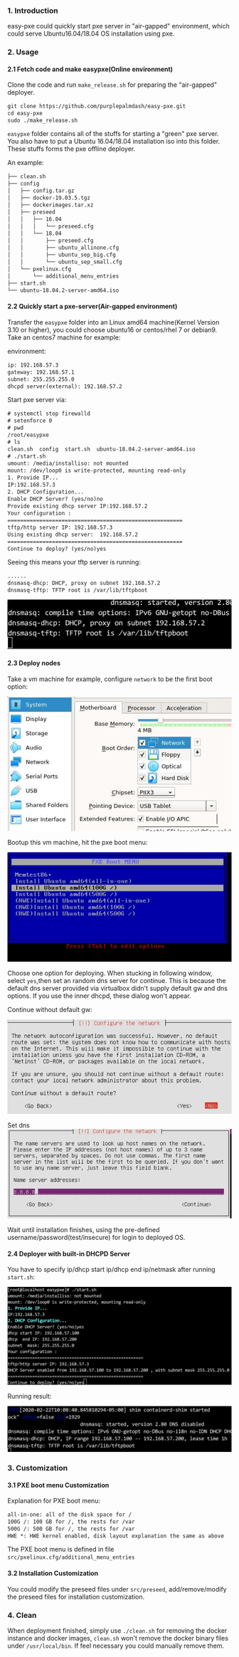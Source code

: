 ### 1. Introduction
easy-pxe could quickly start pxe server in "air-gapped" environment, which could serve Ubuntu16.04/18.04 OS installation using pxe. 

### 2. Usage
#### 2.1 Fetch code and make easypxe(Online environment)
Clone the code and run `make_release.sh` for preparing the "air-gapped" deployer.   

```
git clone https://github.com/purplepalmdash/easy-pxe.git
cd easy-pxe
sudo ./make_release.sh
```
`easypxe` folder contains all of the stuffs for starting a "green" pxe server. You also have to put a Ubuntu 16.04/18.04 installation iso into this folder. These stuffs forms the pxe offline deployer.     

An example:    

```
├── clean.sh
├── config
│   ├── config.tar.gz
│   ├── docker-19.03.5.tgz
│   ├── dockerimages.tar.xz
│   ├── preseed
│   │   ├── 16.04
│   │   │   └── preseed.cfg
│   │   └── 18.04
│   │       ├── preseed.cfg
│   │       ├── ubuntu_allinone.cfg
│   │       ├── ubuntu_sep_big.cfg
│   │       └── ubuntu_sep_small.cfg
│   └── pxelinux.cfg
│       └── additional_menu_entries
├── start.sh
└── ubuntu-18.04.2-server-amd64.iso
```
#### 2.2 Quickly start a pxe-server(Air-gapped environment)
Transfer the `easypxe` folder into an Linux amd64 machine(Kernel Version 3.10 or higher), you could choose ubuntu16 or centos/rhel 7 or debian9. Take an centos7 machine for example:    

environment:     

```
ip: 192.168.57.3
gateway: 192.168.57.1
subnet: 255.255.255.0
dhcpd server(external): 192.168.57.2
```

Start pxe server via:     

```
# systemctl stop firewalld
# setenforce 0
# pwd
/root/easypxe
# ls
clean.sh  config  start.sh  ubuntu-18.04.2-server-amd64.iso
# ./start.sh 
umount: /media/installiso: not mounted
mount: /dev/loop0 is write-protected, mounting read-only
1. Provide IP...
IP:192.168.57.3
2. DHCP Configuration...
Enable DHCP Server? (yes/no)no
Provide existing dhcp server IP:192.168.57.2
Your configuration :
=======================================================
tftp/http server IP: 192.168.57.3
Using existing dhcp server:  192.168.57.2
=======================================================
Continue to deploy? (yes/no)yes
```
Seeing this means your tftp server is running:    

```
......
dnsmasq-dhcp: DHCP, proxy on subnet 192.168.57.2
dnsmasq-tftp: TFTP root is /var/lib/tftpboot 
```

![./images/2020_02_23_17_54_05_546x121.jpg](./images/2020_02_23_17_54_05_546x121.jpg)

#### 2.3 Deploy nodes
Take a vm machine for example, configure `network` to be the first boot option:   

![./images/2020_02_23_17_56_44_515x309.jpg](./images/2020_02_23_17_56_44_515x309.jpg)

Bootup this vm machine, hit the pxe boot menu:     

![./images/2020_02_23_17_58_18_552x270.jpg](./images/2020_02_23_17_58_18_552x270.jpg)

Choose one option for deploying. When stucking in following window, select `yes`,then set an random dns server for continue. This is because the default dns server provided via virtualbox didn't supply default gw and dns options. If you use the inner dhcpd, these dialog won't appear.     

Continue without default gw:   

![./images/2020_02_23_17_59_51_565x237.jpg](./images/2020_02_23_17_59_51_565x237.jpg)

Set dns
![./images/2020_02_23_18_00_45_588x235.jpg](./images/2020_02_23_18_00_45_588x235.jpg)

Wait until installation finishes, using the pre-defined username/password(test/insecure) for login to deployed OS.    

#### 2.4 Deployer with built-in DHCPD Server
You have to specify ip/dhcp start ip/dhcp end ip/netmask after running `start.sh`:    

![./images/2020_02_23_18_08_28_1306x569.jpg](./images/2020_02_23_18_08_28_1306x569.jpg)

Running result:     

![./images/2020_02_23_18_09_42_1264x260.jpg](./images/2020_02_23_18_09_42_1264x260.jpg)

### 3. Customization
#### 3.1 PXE boot menu Customization
Explanation for PXE boot menu:    

```
all-in-one: all of the disk space for /
100G /: 100 GB for /, the rests for /var
500G /: 500 GB for /, the rests for /var
HWE *: HWE kernel enabled, disk layout explanation the same as above
```

The PXE boot menu is defined in file `src/pxelinux.cfg/additional_menu_entries`

#### 3.2 Installation Customization
You could modify the preseed files under `src/preseed`, add/remove/modify the preseed files for installation customization.     

### 4. Clean
When deployment finished, simply use `./clean.sh` for removing the docker instance and docker images, `clean.sh` won't remove the docker binary files under `/usr/local/bin`. If feel necessary you could manually remove them.    


